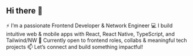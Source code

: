 ## Hi there 👋

⚡ I’m a passionate Frontend Developer & Network Engineer
💻 I build intuitive web & mobile apps with React, React Native, TypeScript, and Tailwind/NW
🚀 Currently open to frontend roles, collabs & meaningful tech projects
📫 Let’s connect and build something impactful!

<!--
**AskTiba/AskTiba** is a ✨ _special_ ✨ repository because its `README.md` (this file) appears on your GitHub profile.

Here are some ideas to get you started:

- 🔭 I’m currently working on ...
- 🌱 I’m currently learning ...
🌐 I also automate systems with Python and bring strong networking knowledge to tech
- 👯 I’m looking to collaborate on ...
- 🤔 I’m looking for help with ...
- 💬 Ask me about ...
- 📫 How to reach me: ...
- 😄 Pronouns: ...
- ⚡ Fun fact: ...
-->
